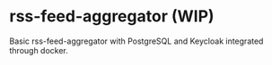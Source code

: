 # rss-feed-aggregator (WIP)
Basic rss-feed-aggregator with PostgreSQL and Keycloak integrated through docker.
